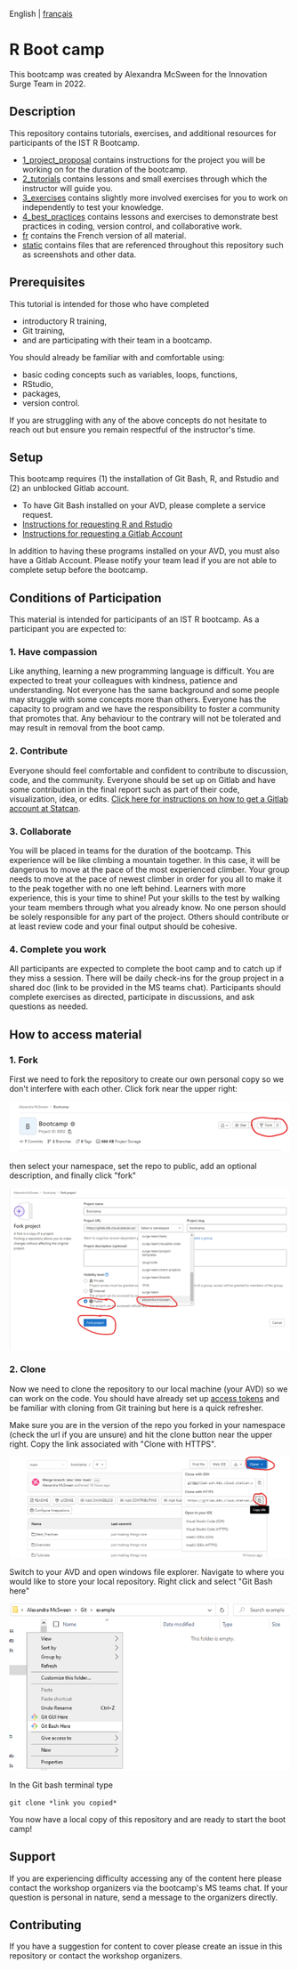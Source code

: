 <p align="center">

English \| <a href="">français</a>

</p>

# R Boot camp

This bootcamp was created by Alexandra McSween for the Innovation Surge Team in 2022.

## Description

This repository contains tutorials, exercises, and additional resources for participants of the IST R Bootcamp.

- [1_project_proposal](/1_project_proposal/) contains instructions for the project you will be working on for the duration of the bootcamp.
- [2_tutorials](/2_tutorials) contains lessons and small exercises through which the instructor will guide you.
- [3_exercises](/3_exercises/) contains slightly more involved exercises for you to work on independently to test your knowledge.
- [4_best_practices](/4_best_practices/) contains lessons and exercises to demonstrate best practices in coding, version control, and collaborative work.
- [fr](/fr/) contains the French version of all material.
- [static](/static/) contains files that are referenced throughout this repository such as screenshots and other data.

## Prerequisites
This tutorial is intended for those who have completed 
- introductory R training, 
- Git training, 
- and are participating with their team in a bootcamp. 

You should already be familiar with and comfortable using:

- basic coding concepts such as variables, loops, functions,
- RStudio,
- packages,
- version control.

If you are struggling with any of the above concepts do not hesitate to reach out but ensure you remain respectful of the instructor's time.

## Setup 

This bootcamp requires (1) the installation of Git Bash, R, and Rstudio and (2) an unblocked Gitlab account.

 * To have Git Bash installed on your AVD, please complete a service request.
 * [Instructions for requesting R and Rstudio](https://rpug.pages.cloud.statcan.ca/en/setup/setup_r.html#how-to-request-r)
 * [Instructions for requesting a Gitlab Account](https://gitlab.k8s.cloud.statcan.ca/surge-team/git_learning_compendium/-/blob/master/request_cloud_gitlab_account.md)
 
 In addition to having these programs installed on your AVD, you must also have a Gitlab Account. Please notify your team lead if you are not able to complete setup before the bootcamp. 


## Conditions of Participation

This material is intended for participants of an IST R bootcamp. As a participant you are expected to:

### 1. Have compassion

Like anything, learning a new programming language is difficult. You are expected to treat your colleagues with kindness, patience and understanding. Not everyone has the same background and some people may struggle with some concepts more than others. Everyone has the capacity to program and we have the responsibility to foster a community that promotes that. Any behaviour to the contrary will not be tolerated and may result in removal from the boot camp.

### 2. Contribute

Everyone should feel comfortable and confident to contribute to discussion, code, and the community. Everyone should be set up on Gitlab and have some contribution in the final report such as part of their code, visualization, idea, or edits. [Click here for instructions on how to get a Gitlab account at Statcan](https://gitlab.k8s.cloud.statcan.ca/surge-team/git_learning_compendium/-/blob/master/request_cloud_gitlab_account.md). 


### 3. Collaborate

You will be placed in teams for the duration of the bootcamp. This experience will be like climbing a mountain together. In this case, it will be dangerous to move at the pace of the most experienced climber. Your group needs to move at the pace of newest climber in order for you all to make it to the peak together with no one left behind. Learners with more experience, this is your time to shine! Put your skills to the test by walking your team members through what you already know. No one person should be solely responsible for any part of the project. Others should contribute or at least review code and your final output should be cohesive. 


### 4. Complete you work

All participants are expected to complete the boot camp and to catch up if they miss a session. There will be daily check-ins for the group project in a shared doc (link to be provided in the MS teams chat). Participants should complete exercises as directed, participate in discussions, and ask questions as needed.


## How to access material

### 1. Fork

First we need to fork the repository to create our own personal copy so we don't interfere with each other. Click fork near the upper right:

![](/static/images/fork.png)

then select your namespace, set the repo to public, add an optional description, and finally click "fork"

![](/static/images/fork2.png)

### 2. Clone

Now we need to clone the repository to our local machine (your AVD) so we can work on the code. You should have already set up [access tokens](https://gitlab.k8s.cloud.statcan.ca/surge-team/git_learning_compendium/-/blob/master/Lesson%202/2_cloud_gitlab_setup_ioslides.md) and be familiar with cloning from Git training but here is a quick refresher.

Make sure you are in the version of the repo you forked in your namespace (check the url if you are unsure) and hit the clone button near the upper right. Copy the link associated with "Clone with HTTPS".

![](/static/images/clone.png)

Switch to your AVD and open windows file explorer. Navigate to where you would like to store your local repository. Right click and select "Git Bash here"

![](/static/images/clone2.png)

In the Git bash terminal type

`git clone *link you copied*`

You now have a local copy of this repository and are ready to start the boot camp!

## Support

If you are experiencing difficulty accessing any of the content here please contact the workshop organizers via the bootcamp's MS teams chat. If your question is personal in nature, send a message to the organizers directly. 

## Contributing

If you have a suggestion for content to cover please create an issue in this repository or contact the workshop organizers.
